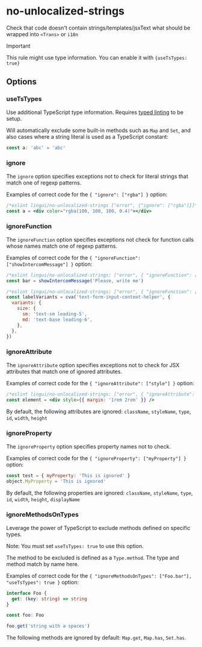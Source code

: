 # no-unlocalized-strings

Check that code doesn't contain strings/templates/jsxText what should be wrapped into `<Trans>` or `i18n`

> [!IMPORTANT]  
> This rule might use type information. You can enable it with `{useTsTypes: true}`

## Options

### useTsTypes

Use additional TypeScript type information. Requires [typed linting](https://typescript-eslint.io/getting-started/typed-linting/) to be setup.

Will automatically exclude some built-in methods such as `Map` and `Set`, and also cases where a string literal is used as a TypeScript constant:

```ts
const a: 'abc' = 'abc'
```

### ignore

The `ignore` option specifies exceptions not to check for
literal strings that match one of regexp patterns.

Examples of correct code for the `{ "ignore": ["rgba"] }` option:

```jsx
/*eslint lingui/no-unlocalized-strings ["error", {"ignore": ["rgba"]}]*/
const a = <div color="rgba(100, 100, 100, 0.4)"></div>
```

### ignoreFunction

The `ignoreFunction` option specifies exceptions not check for
function calls whose names match one of regexp patterns.

Examples of correct code for the `{ "ignoreFunction": ["showIntercomMessage"] }` option:

```js
/*eslint lingui/no-unlocalized-strings: ["error", { "ignoreFunction": ["showIntercomMessage"] }]*/
const bar = showIntercomMessage('Please, write me')

/*eslint lingui/no-unlocalized-strings: ["error", { "ignoreFunction": ["cva"] }]*/
const labelVariants = cva('text-form-input-content-helper', {
  variants: {
    size: {
      sm: 'text-sm leading-5',
      md: 'text-base leading-6',
    },
  },
})
```

### ignoreAttribute

The `ignoreAttribute` option specifies exceptions not to check for JSX attributes that match one of ignored attributes.

Examples of correct code for the `{ "ignoreAttribute": ["style"] }` option:

```jsx
/*eslint lingui/no-unlocalized-strings: ["error", { "ignoreAttribute": ["style"] }]*/
const element = <div style={{ margin: '1rem 2rem' }} />
```

By default, the following attributes are ignored: `className`, `styleName`, `type`, `id`, `width`, `height`

### ignoreProperty

The `ignoreProperty` option specifies property names not to check.

Examples of correct code for the `{ "ignoreProperty": ["myProperty"] }` option:

```jsx
const test = { myProperty: 'This is ignored' }
object.MyProperty = 'This is ignored'
```

By default, the following properties are ignored: `className`, `styleName`, `type`, `id`, `width`, `height`, `displayName`

### ignoreMethodsOnTypes

Leverage the power of TypeScript to exclude methods defined on specific types.

Note: You must set `useTsTypes: true` to use this option.

The method to be excluded is defined as a `Type.method`. The type and method match by name here.

Examples of correct code for the `{ "ignoreMethodsOnTypes": ["Foo.bar"], "useTsTypes": true }` option:

```ts
interface Foo {
  get: (key: string) => string
}

const foo: Foo

foo.get('string with a spaces')
```

The following methods are ignored by default: `Map.get`, `Map.has`, `Set.has`.
